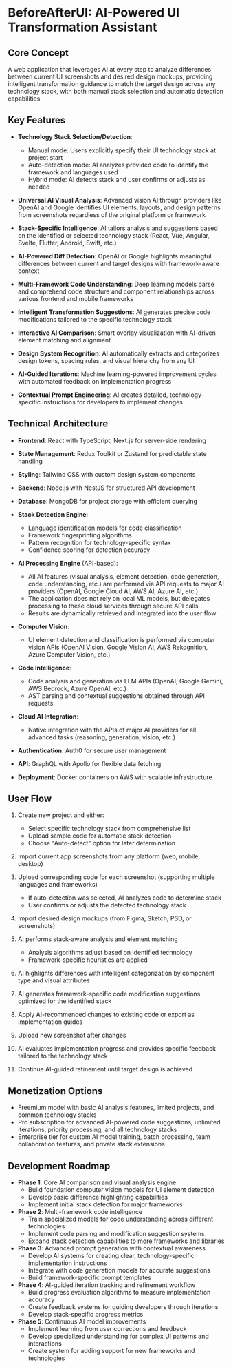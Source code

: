 # BeforeAfterUI: AI-Powered UI Transformation Assistant

## Core Concept

A web application that leverages AI at every step to analyze differences between current UI screenshots and desired design mockups, providing intelligent transformation guidance to match the target design across any technology stack, with both manual stack selection and automatic detection capabilities.

## Key Features

- **Technology Stack Selection/Detection**:

  - Manual mode: Users explicitly specify their UI technology stack at project start
  - Auto-detection mode: AI analyzes provided code to identify the framework and languages used
  - Hybrid mode: AI detects stack and user confirms or adjusts as needed

- **Universal AI Visual Analysis**: Advanced vision AI through providers like OpenAI and Google identifies UI elements, layouts, and design patterns from screenshots regardless of the original platform or framework

- **Stack-Specific Intelligence**: AI tailors analysis and suggestions based on the identified or selected technology stack (React, Vue, Angular, Svelte, Flutter, Android, Swift, etc.)

- **AI-Powered Diff Detection**: OpenAI or Google highlights meaningful differences between current and target designs with framework-aware context

- **Multi-Framework Code Understanding**: Deep learning models parse and comprehend code structure and component relationships across various frontend and mobile frameworks

- **Intelligent Transformation Suggestions**: AI generates precise code modifications tailored to the specific technology stack

- **Interactive AI Comparison**: Smart overlay visualization with AI-driven element matching and alignment

- **Design System Recognition**: AI automatically extracts and categorizes design tokens, spacing rules, and visual hierarchy from any UI

- **AI-Guided Iterations**: Machine learning-powered improvement cycles with automated feedback on implementation progress

- **Contextual Prompt Engineering**: AI creates detailed, technology-specific instructions for developers to implement changes

## Technical Architecture

- **Frontend**: React with TypeScript, Next.js for server-side rendering
- **State Management**: Redux Toolkit or Zustand for predictable state handling
- **Styling**: Tailwind CSS with custom design system components
- **Backend**: Node.js with NestJS for structured API development
- **Database**: MongoDB for project storage with efficient querying

- **Stack Detection Engine**:

  - Language identification models for code classification
  - Framework fingerprinting algorithms
  - Pattern recognition for technology-specific syntax
  - Confidence scoring for detection accuracy

- **AI Processing Engine** (API-based):

  - All AI features (visual analysis, element detection, code generation, code understanding, etc.) are performed via API requests to major AI providers (OpenAI, Google Cloud AI, AWS AI, Azure AI, etc.)
  - The application does not rely on local ML models, but delegates processing to these cloud services through secure API calls
  - Results are dynamically retrieved and integrated into the user flow

- **Computer Vision**:

  - UI element detection and classification is performed via computer vision APIs (OpenAI Vision, Google Vision AI, AWS Rekognition, Azure Computer Vision, etc.)

- **Code Intelligence**:

  - Code analysis and generation via LLM APIs (OpenAI, Google Gemini, AWS Bedrock, Azure OpenAI, etc.)
  - AST parsing and contextual suggestions obtained through API requests

- **Cloud AI Integration**:

  - Native integration with the APIs of major AI providers for all advanced tasks (reasoning, generation, vision, etc.)

- **Authentication**: Auth0 for secure user management
- **API**: GraphQL with Apollo for flexible data fetching
- **Deployment**: Docker containers on AWS with scalable infrastructure

## User Flow

1. Create new project and either:

   - Select specific technology stack from comprehensive list
   - Upload sample code for automatic stack detection
   - Choose "Auto-detect" option for later determination

2. Import current app screenshots from any platform (web, mobile, desktop)

3. Upload corresponding code for each screenshot (supporting multiple languages and frameworks)

   - If auto-detection was selected, AI analyzes code to determine stack
   - User confirms or adjusts the detected technology stack

4. Import desired design mockups (from Figma, Sketch, PSD, or screenshots)

5. AI performs stack-aware analysis and element matching

   - Analysis algorithms adjust based on identified technology
   - Framework-specific heuristics are applied

6. AI highlights differences with intelligent categorization by component type and visual attributes

7. AI generates framework-specific code modification suggestions optimized for the identified stack

8. Apply AI-recommended changes to existing code or export as implementation guides

9. Upload new screenshot after changes

10. AI evaluates implementation progress and provides specific feedback tailored to the technology stack

11. Continue AI-guided refinement until target design is achieved

## Monetization Options

- Freemium model with basic AI analysis features, limited projects, and common technology stacks
- Pro subscription for advanced AI-powered code suggestions, unlimited iterations, priority processing, and all technology stacks
- Enterprise tier for custom AI model training, batch processing, team collaboration features, and private stack extensions

## Development Roadmap

- **Phase 1**: Core AI comparison and visual analysis engine
  - Build foundation computer vision models for UI element detection
  - Develop basic difference highlighting capabilities
  - Implement initial stack detection for major frameworks
- **Phase 2**: Multi-framework code intelligence
  - Train specialized models for code understanding across different technologies
  - Implement code parsing and modification suggestion systems
  - Expand stack detection capabilities to more frameworks and libraries
- **Phase 3**: Advanced prompt generation with contextual awareness
  - Develop AI systems for creating clear, technology-specific implementation instructions
  - Integrate with code generation models for accurate suggestions
  - Build framework-specific prompt templates
- **Phase 4**: AI-guided iteration tracking and refinement workflow
  - Build progress evaluation algorithms to measure implementation accuracy
  - Create feedback systems for guiding developers through iterations
  - Develop stack-specific progress metrics
- **Phase 5**: Continuous AI model improvements
  - Implement learning from user corrections and feedback
  - Develop specialized understanding for complex UI patterns and interactions
  - Create system for adding support for new frameworks and technologies
